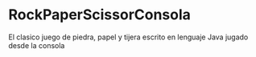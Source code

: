 # RockPaperScissorConsola
El clasico juego de piedra, papel y tijera escrito en lenguaje Java jugado desde la consola
